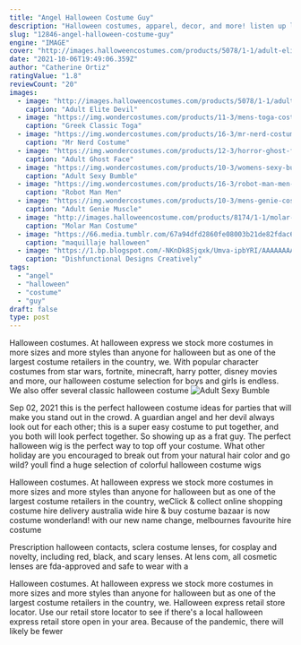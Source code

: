 ```yaml
---
title: "Angel Halloween Costume Guy"
description: "Halloween costumes, apparel, decor, and more! listen up lovers of all things spooktacular, creepy-crawly, grim-and-ghostly, hair-raising, and haunted, we welcome you to the spine-chilling and startling treats youve been dying to find  the hot topic halloween"
slug: "12846-angel-halloween-costume-guy"
engine: "IMAGE"
cover: "http://images.halloweencostumes.com/products/5078/1-1/adult-elite-devil-costume.jpg"
date: "2021-10-06T19:49:06.359Z"
author: "Catherine Ortiz"
ratingValue: "1.8"
reviewCount: "20"
images:
  - image: "http://images.halloweencostumes.com/products/5078/1-1/adult-elite-devil-costume.jpg"
    caption: "Adult Elite Devil"
  - image: "https://img.wondercostumes.com/products/11-3/mens-toga-costume.jpg"
    caption: "Greek Classic Toga"
  - image: "https://img.wondercostumes.com/products/16-3/mr-nerd-costume-kit.jpg"
    caption: "Mr Nerd Costume"
  - image: "https://img.wondercostumes.com/products/12-3/horror-ghost-face-costume.jpg"
    caption: "Adult Ghost Face"
  - image: "https://img.wondercostumes.com/products/10-3/womens-sexy-bumble-bee-costume.jpg"
    caption: "Adult Sexy Bumble"
  - image: "https://img.wondercostumes.com/products/16-3/robot-man-men-costume.jpg"
    caption: "Robot Man Men"
  - image: "https://img.wondercostumes.com/products/10-3/mens-genie-costume.jpg"
    caption: "Adult Genie Muscle"
  - image: "http://images.halloweencostume.com/products/8174/1-1/molar-man-costume.jpg"
    caption: "Molar Man Costume"
  - image: "https://66.media.tumblr.com/67a94dfd2860fe08003b21de82fdac60/tumblr_inline_oypb1fzOz61ubl749_540.jpg"
    caption: "maquillaje halloween"
  - image: "https://1.bp.blogspot.com/-NKnDk8Sjqxk/Umva-ipbYRI/AAAAAAAAVWk/B-0gw7B0loc/s1600/costume.jpg"
    caption: "Dishfunctional Designs Creatively"
tags:
  - "angel"
  - "halloween"
  - "costume"
  - "guy"
draft: false
type: post
---
```


Halloween costumes. At halloween express we stock more costumes in more sizes and more styles than anyone for halloween but as one of the largest costume retailers in the country, we. With popular character costumes from star wars, fortnite, minecraft, harry potter, disney movies and more, our halloween costume selection for boys and girls is endless. We also offer several classic halloween costume
![Adult Sexy Bumble](https://img.wondercostumes.com/products/10-3/womens-sexy-bumble-bee-costume.jpg "Adult Sexy Bumble")

Sep 02, 2021 this is the perfect halloween costume ideas for parties that will make you stand out in the crowd.  A guardian angel and her devil always look out for each other; this is a super easy costume to put together, and you both will look perfect together. So showing up as a frat guy. The perfect halloween wig is the perfect way to top off your costume. What other holiday are you encouraged to break out from your natural hair color and go wild? youll find a huge selection of colorful halloween costume wigs
<!--inArticleAds-->

<!--galleryOne-->

Halloween costumes. At halloween express we stock more costumes in more sizes and more styles than anyone for halloween but as one of the largest costume retailers in the country, weClick & collect  online shopping costume hire delivery australia wide hire & buy costume bazaar is now costume wonderland! with our new name change, melbournes favourite hire costume
<!--inArticleAds-->

<!--galleryTwo-->

Prescription halloween contacts, sclera costume lenses, for cosplay and novelty, including red, black, and scary lenses. At lens com, all cosmetic lenses are fda-approved and safe to wear with a
<!--galleryThree-->

Halloween costumes. At halloween express we stock more costumes in more sizes and more styles than anyone for halloween but as one of the largest costume retailers in the country, we. Halloween express retail store locator. Use our retail store locator to see if there's a local halloween express retail store open in your area. Because of the pandemic, there will likely be fewer
